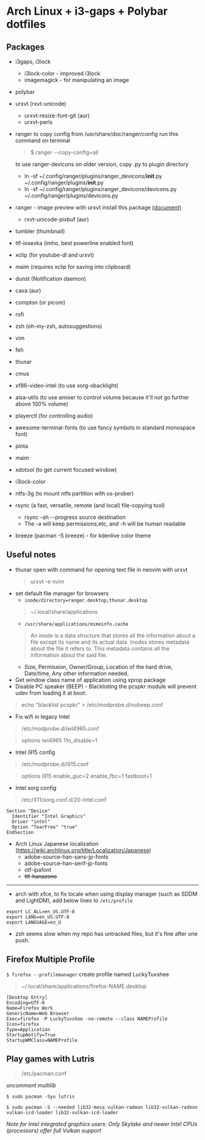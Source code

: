 # Arch Linux + i3-gaps + Polybar dotfiles
## Packages
* i3gaps, i3lock
   * i3lock-color - improved i3lock
   * imagemagick - for manipulating an image
* polybar
* urxvt (rxvt-unicode)
  * urxvt-resize-font-git (aur)
  * urxvt-perls
* ranger
  to copy config from /usr/share/doc/ranger/config run this command on terminal
  > $ ranger --copy-config=all 
  
  to use ranger-devicons on older version, copy .py to plugin directory
  - ln -sf ~/.config/ranger/plugins/ranger_devicons/__init__.py ~/.config/ranger/plugins/__init__.py
  - ln -sf ~/.config/ranger/plugins/ranger_devicons/devicons.py ~/.config/ranger/plugins/devicons.py
  
* ranger - image preview with urxvt install this package [(document)](https://github.com/ranger/ranger/wiki/Image-Previews#with-urxvt)
  * rxvt-unicode-pixbuf (aur)
* tumbler (thumbnail)
* ttf-iosevka (imho, best powerline enabled font)
* xclip (for youtube-dl and urxvt)
* maim (requires xclip for saving into clipboard)
* dunst (Notification daemon)
* cava (aur)
* compton (or picom)
* rofi
* zsh (oh-my-zsh, autosuggestions)
* vim
* feh
* thunar
* cmus
* xf86-video-intel (to use xorg-xbacklight)
* alsa-utils (to use amixer to control volume because it'll not go further above 100% volume)
* playerctl (for controlling audio)
* awesome-terminal-fonts (to use fancy symbols in standard monospace font)
* pinta
* maim
* xdotool (to get current focused window)
* i3lock-color
* ntfs-3g (to mount ntfs partition with os-prober)
* rsync (a fast, versatile, remote (and local) file-copying tool)
  * rsync -ah --progress source destination
  * The -a will keep permissions,etc, and -h will be human readable
* breeze (pacman -S breeze) - for kdenlive color theme 

## Useful notes
* thunar open with command for opening text file in neovim with urxvt
  > urxvt -e nvim 
* set default file manager for browsers 
  - `inode/directory=ranger.desktop;thunar.desktop`
  > ~/.local/share/applications
  * `/usr/share/applications/mimeinfo.cache`
  > An inode is a data structure that stores all the information about a file except its name and its actual data.
  > Inodes stores metadata about the file it refers to. This metadata contains all the information about the said file.
  - Size, Permission, Owner/Group, Location of the hard drive, Date/time, Any other information needed.
* Get window class name of application using xprop package
* Disable PC speaker (BEEP) - Blacklisting the pcspkr module will prevent udev from loading it at boot:
> echo "blacklist pcspkr" > /etc/modprobe.d/nobeep.conf
* Fix wifi in legacy Intel 
> /etc/modprobe.d/iwl4965.conf 

> options iwl4965 11n_disable=1
* Intel i915 config 
> /etc/modprobe.d/i915.conf 

> options i915 enable_guc=2 enable_fbc=1 fastboot=1 
* Intel xorg config 

> /etc/X11/xorg.conf.d/20-intel.conf 
```
Section "Device"
  Identifier "Intel Graphics"
  Driver "intel"
  Option "TearFree" "true"
EndSection
```
* Arch Linux Japanese localization (https://wiki.archlinux.org/title/Localization/Japanese) 
  * adobe-source-han-sans-jp-fonts 
  * adobe-source-han-serif-jp-fonts 
  * otf-ipafont 
  * <strike>ttf-hanazono</strike> 

---

* arch with xfce, to fix locale when using display manager (such as SDDM and LightDM), add below lines to `/etc/profile`

```
export LC_ALL=en_US.UTF-8
export LANG=en_US.UTF-8                                                         
export LANGUAGE=en_U
```
* zsh seems slow when my repo has untracked files, but it's fine after one push. 

## Firefox Multiple Profile 

`$ firefox --profilemanager` create profile named LuckyTuvshee

> ~/.local/share/applications/firefox-NAME.desktop 

```
[Desktop Entry]                                                                                         
Encoding=UTF-8
Name=Firefox Work
GenericName=Web Browser
Exec=firefox -P LuckyTuvshee -no-remote --class NAMEProfile
Icon=firefox
Type=Application
StartupNotify=True
StartupWMClass=NAMEProfile
```
## Play games with Lutris 

> /etc/pacman.conf 

*uncomment multilib* 

`$ sudo pacman -Syu lutris`

`$ sudo pacman -S --needed lib32-mesa vulkan-radeon lib32-vulkan-radeon vulkan-icd-loader lib32-vulkan-icd-loader` 

*Note for Intel integrated graphics users: Only Skylake and newer Intel CPUs (processors) offer full Vulkan support* 
